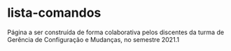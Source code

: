 # lista-comandos
Página a ser construída de forma colaborativa pelos discentes da turma de Gerência de Configuração e Mudanças, no semestre 2021.1
